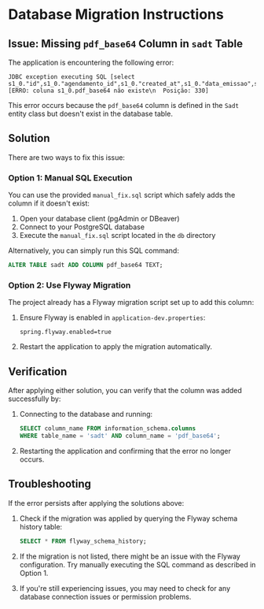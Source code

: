 # Database Migration Instructions

## Issue: Missing `pdf_base64` Column in `sadt` Table

The application is encountering the following error:

```
JDBC exception executing SQL [select s1_0."id",s1_0."agendamento_id",s1_0."created_at",s1_0."data_emissao",s1_0."estabelecimento_cnes",s1_0."estabelecimento_endereco",s1_0."estabelecimento_municipio",s1_0."estabelecimento_nome",s1_0."estabelecimento_telefone",s1_0."estabelecimento_uf",s1_0."numero_sadt",s1_0."observacoes",s1_0."operador",s1_0."paciente_id",s1_0."pdf_base64",s1_0."solicitante_cbo",s1_0."solicitante_conselho",s1_0."solicitante_nome",s1_0."solicitante_numero_conselho",s1_0."status",s1_0."tipo_sadt",s1_0."updated_at",s1_0."urgente"] [ERRO: coluna s1_0.pdf_base64 não existe\n  Posição: 330]
```

This error occurs because the `pdf_base64` column is defined in the `Sadt` entity class but doesn't exist in the database table.

## Solution

There are two ways to fix this issue:

### Option 1: Manual SQL Execution

You can use the provided `manual_fix.sql` script which safely adds the column if it doesn't exist:

1. Open your database client (pgAdmin or DBeaver)
2. Connect to your PostgreSQL database
3. Execute the `manual_fix.sql` script located in the `db` directory

Alternatively, you can simply run this SQL command:

```sql
ALTER TABLE sadt ADD COLUMN pdf_base64 TEXT;
```

### Option 2: Use Flyway Migration

The project already has a Flyway migration script set up to add this column:

1. Ensure Flyway is enabled in `application-dev.properties`:
   ```properties
   spring.flyway.enabled=true
   ```

2. Restart the application to apply the migration automatically.

## Verification

After applying either solution, you can verify that the column was added successfully by:

1. Connecting to the database and running:
   ```sql
   SELECT column_name FROM information_schema.columns 
   WHERE table_name = 'sadt' AND column_name = 'pdf_base64';
   ```

2. Restarting the application and confirming that the error no longer occurs.

## Troubleshooting

If the error persists after applying the solutions above:

1. Check if the migration was applied by querying the Flyway schema history table:
   ```sql
   SELECT * FROM flyway_schema_history;
   ```

2. If the migration is not listed, there might be an issue with the Flyway configuration. Try manually executing the SQL command as described in Option 1.

3. If you're still experiencing issues, you may need to check for any database connection issues or permission problems.
